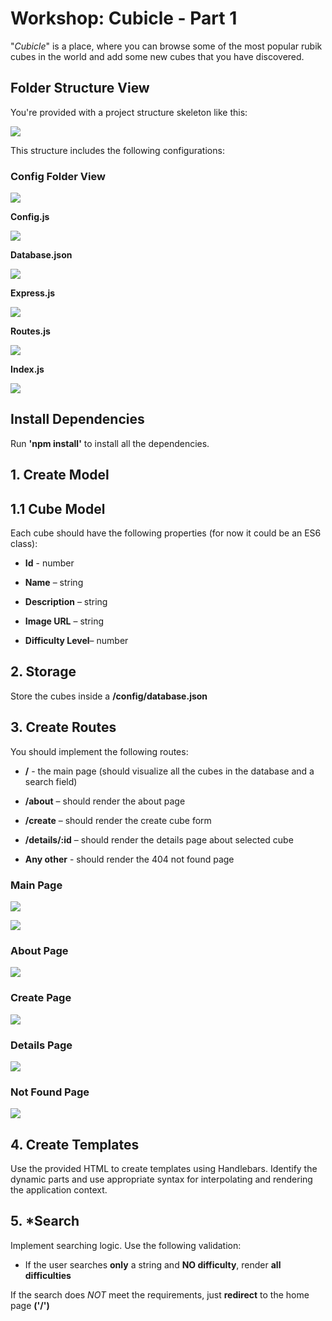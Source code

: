 **Workshop: Cubicle - Part 1**
========================

"*Cubicle*" is a place, where you can browse some of the most popular rubik
cubes in the world and add some new cubes that you have discovered.

**Folder Structure View**
---------------------

You're provided with a project structure skeleton like this:

![](media/7906697a0c8c8536dccb9f696375a6e3.png)

This structure includes the following configurations:

### Config Folder View

![](media/09fed93a7fbe1719b5614fd7dcf47a6b.png)

**Config.js**

![](media/2d3bf6f7663c34da6d6b7de5d1d90cf9.png)

**Database.json**

![](media/2e5b6d2c156dee16cbf95ba87ed6bcd8.png)

**Express.js**

![](media/c63191ebe4746b9f3fe280cee1edb669.png)

**Routes.js**

![](media/fff80cd1e10c618c004f4997070f9d57.png)

**Index.js**

![](media/d0005be395852bd0544f91969d458e33.png)

**Install Dependencies**
---------------

Run **'npm install'** to install all the dependencies.

1\. Create Model
------

1\.1 Cube Model
------

Each cube should have the following properties (for now it could be an ES6
class):

-   **Id** - number

-   **Name** – string

-   **Description** – string

-   **Image URL** – string

-   **Difficulty Level**– number

2\. Storage
-------

Store the cubes inside a **/config/database.json**

3\. Create Routes
-------------

You should implement the following routes:

-   **/** - the main page (should visualize all the cubes in the database and a
    search field)

-   **/about** – should render the about page

-   **/create** – should render the create cube form

-   **/details/:id** – should render the details page about selected cube

-   **Any other** - should render the 404 not found page

### Main Page

![](media/f03e30ae01f3443781746fa3cfb03089.png)

![](media/eeba9b2c37269f6907e879326c7a5faf.png)

### About Page

![](media/b6cdba34707f51cc54a16711096d724e.png)

### Create Page

![](media/4d1fc8c34fc6104fa9035a9248a1ff34.png)

### Details Page

![](media/c45b6f6bc777850c8d29079e8ac555a4.png)

### Not Found Page

![](media/ab9e94c4838871e87942f2b40cee84e3.png)

4\. Create Templates
----------------

Use the provided HTML to create templates using Handlebars. Identify the dynamic
parts and use appropriate syntax for interpolating and rendering the application
context.

5\. \*Search
--------

Implement searching logic. Use the following validation:

-   If the user searches **only** a string and **NO difficulty**, render **all
    difficulties**

If the search does *NOT* meet the requirements, just **redirect** to the home
page **('/')**
